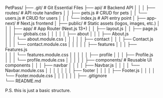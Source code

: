 PetPass/
├── .git/ # Git Essential Files
├── api/ # Backend API
│ │
│ ├── routes/ # API route handlers
│ │ ├── pets.js # CRUD for pets
│ │ └── users.js # CRUD for users
│ │
│ └── index.js # API entry point
│
├── app-next/ # Next.js frontend
│ ├── public/ # Static assets (logos, images, etc.)
│ │
│ ├── app/ # App Router (Next.js 13+)
│ │ ├── layout.js
│ │ ├── page.js
│ │ ├── globals.css
│ │ │
│ │ ├── about
│ │ │ ├── About.js  
│ │ │ └── about.module.css
│ │ │
│ │ ├── contact
│ │ │ ├── Contact.js  
│ │ │ └── contact.module.css
│ │ │
│ │ ├── features
│ │ │ ├── Features.js  
│ │ │ └── features.module.css
│ │ │
│ │ ├── profile
│ │ │ ├── Profile.js  
│ │ │ └── profile.module.css
│ │ │
│ │ ├── components/ # Reusable UI components
│ │ │ ├── navbar
│ │ │ │ ├── Navbar.js
│ │ │ │ └── Navbar.module.css
│ │ │ │
│ │ │ ├── footer
│ │ │ │ ├── Footer.js
│ │ │ │ └── Footer.module.css
│ │ │
│ │
│
├── .gitignore  
└── README.md

P.S. this is just a basic structure.
